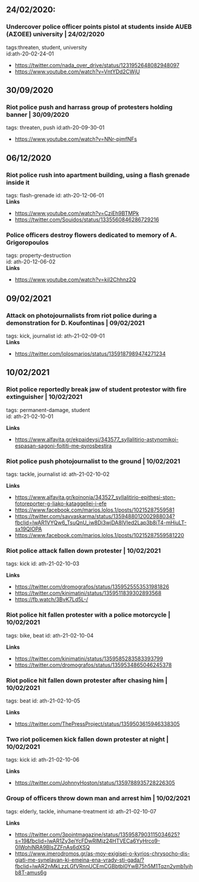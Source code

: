 ## 24/02/2020:

### Undercover police officer points pistol at students inside AUEB (ΑΣΟΕΕ) university |  24/02/2020
tags:threaten, student, university    
id:ath-20-02-24-01  

* https://twitter.com/nada_over_drive/status/1231952648082948097
* https://www.youtube.com/watch?v=VntYDd2CWjU

## 30/09/2020

### Riot police push and harrass group of protesters holding banner | 30/09/2020
  
tags: threaten, push
id:ath-20-09-30-01  
* https://www.youtube.com/watch?v=NNr-pjmfNFs  

## 06/12/2020
### Riot police rush into apartment building, using a flash grenade inside it
  
tags: flash-grenade
id: ath-20-12-06-01  
**Links**
* https://www.youtube.com/watch?v=CziEh9BTMPk
* https://twitter.com/Souidos/status/1335560846286729216
  
### Police officers destroy flowers dedicated to memory of A. Grigoropoulos  
tags: property-destruction  
id: ath-20-12-06-02  
**Links**  
* https://www.youtube.com/watch?v=kiI2Chhnz2Q


## 09/02/2021
### Attack on photojournalists from riot police during a demonstration for D. Koufontinas | 09/02/2021 
  
tags: kick, journalist
id: ath-21-02-09-01  
**Links**  

  
* https://twitter.com/lolosmarios/status/1359187989474271234


## 10/02/2021
### Riot police reportedly break jaw of student protestor with fire extinguisher | 10/02/2021  
tags: permanent-damage, student  
id: ath-21-02-10-01
  
**Links**  
* https://www.alfavita.gr/ekpaideysi/343577_syllalitirio-astynomikoi-espasan-sagoni-foititi-me-pyrosbestira

### Riot police push photojournalist to the ground  | 10/02/2021   
  
tags: tackle, journalist
id: ath-21-02-10-02
  
**Links**  
* https://www.alfavita.gr/koinonia/343527_syllalitirio-epithesi-ston-fotoreporter-g-liako-kataggellei-i-efe
* https://www.facebook.com/marios.lolos.1/posts/10215287559581
* https://twitter.com/savvaskarma/status/1359488012002988034?fbclid=IwAR1VYQw6_TsuQnU_iw8Di3wjDA8lVIed2Lap3b8iT4-mHiuLT-sx19QIOPA 
* https://www.facebook.com/marios.lolos.1/posts/10215287559581220



### Riot police attack fallen down protester | 10/02/2021 

tags: kick 
id: ath-21-02-10-03  
  
**Links**  
* https://twitter.com/dromografos/status/1359525553531981826
* https://twitter.com/kinimatini/status/1359511839302893568
* https://fb.watch/3BvK7Ld5L-/

### Riot police hit fallen protester with a police motorcycle | 10/02/2021
  
tags: bike, beat
id: ath-21-02-10-04  
  
**Links**  
* https://twitter.com/kinimatini/status/1359585283583393799
* https://twitter.com/dromografos/status/1359534865046245378  
  
### Riot police hit fallen down protester after chasing him | 10/02/2021   
  
tags: beat
id: ath-21-02-10-05
  
**Links**  
* https://twitter.com/ThePressProject/status/1359503615946338305

### Two riot policemen kick fallen down protester at night | 10/02/2021 
  
tags: kick
id: ath-21-02-10-06
  
**Links**  
* https://twitter.com/JohnnyHoston/status/1359788935728226305

### Group of officers throw down man and arrest him | 10/02/2021
  
tags: elderly, tackle, inhumane-treatment
id: ath-21-02-10-07  
  
**Links**  
* https://twitter.com/3pointmagazine/status/1359587903115034625?s=19&fbclid=IwAR1Zy3eiYcFDwRlMjz24HTVECa6YyHrco9-0IWohiNRA9BIsZZFnAs6dXSQ
* https://www.imerodromos.gr/as-moy-exigisei-o-kyrios-chrysocho-dis-giati-me-synelavan-ki-emeina-ena-vrady-sti-gada/?fbclid=IwAR2nMkLzzLGfVRnnUCEmCGBbtbl0YwB75h5M1Tqzn2ymb1yihb8T-amus6g
 




